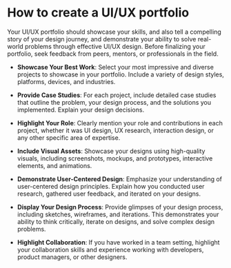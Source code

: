 # How to create a UI/UX portfolio

Your UI/UX portfolio should showcase your skills, and also tell a compelling story of your design journey, and demonstrate your ability to solve real-world problems through effective UI/UX design. Before finalizing your portfolio, seek feedback from peers, mentors, or professionals in the field.

* **Showcase Your Best Work**: Select your most impressive and diverse projects to showcase in your portfolio. Include a variety of design styles, platforms, devices, and industries.

* **Provide Case Studies**: For each project, include detailed case studies that outline the problem, your design process, and the solutions you implemented. Explain your design decisions.

* **Highlight Your Role**: Clearly mention your role and contributions in each project, whether it was UI design, UX research, interaction design, or any other specific area of expertise.

* **Include Visual Assets**: Showcase your designs using high-quality visuals, including screenshots, mockups, and prototypes, interactive elements, and animations.

* **Demonstrate User-Centered Design**: Emphasize your understanding of user-centered design principles. Explain how you conducted user research, gathered user feedback, and iterated on your designs.

* **Display Your Design Process**: Provide glimpses of your design process, including sketches, wireframes, and iterations. This demonstrates your ability to think critically, iterate on designs, and solve complex design problems.

* **Highlight Collaboration**: If you have worked in a team setting, highlight your collaboration skills and experience working with developers, product managers, or other designers.
